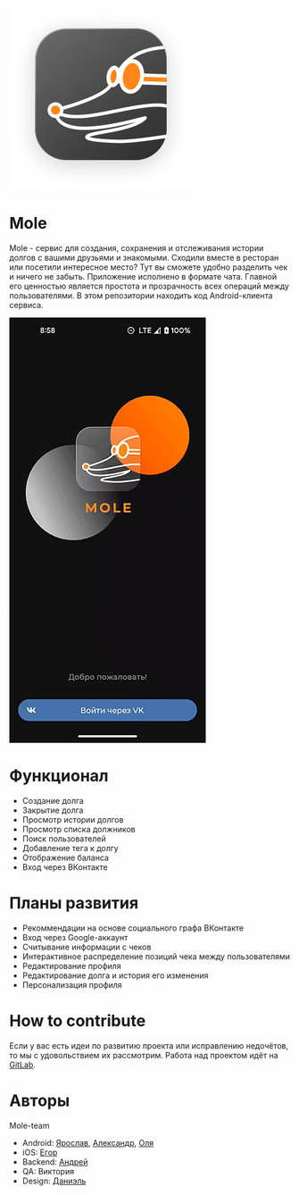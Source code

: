 ![](documentation/main_icon.png)

# Mole 

Mole - сервис для создания, сохранения и отслеживания истории долгов с вашими друзьями и знакомыми. Сходили вместе в ресторан или посетили интересное место? Тут вы сможете удобно разделить чек и ничего не забыть. Приложение исполнено в формате чата. Главной его ценностью является простота и прозрачность всех операций между пользователями. В этом репозитории находить код Android-клиента сервиса.

![](documentation/screenCast.gif)

# Функционал

 * Создание долга
 * Закрытие долга
 * Просмотр истории долгов
 * Просмотр списка должников
 * Поиск пользователей
 * Добавление тега к долгу
 * Отображение баланса
 * Вход через ВКонтакте

# Планы развития

 * Рекоммендации на основе социального графа ВКонтакте
 * Вход через Google-аккаунт
 * Считывание информации с чеков
 * Интерактивное распределение позиций чека между пользователями
 * Редактирование профиля
 * Редактирование долга и история его изменения
 * Персонализация профиля

# How to contribute

Если у вас есть идеи по развитию проекта или исправлению недочётов, то мы с удовольствием их рассмотрим. 
Работа над проектом идёт на [GitLab](https://gitlab.com/mole-app/mole-android).

# Авторы

Mole-team
 * Android: [Ярослав](https://github.com/yaroslavok), [Александр](https://github.com/PaladiRka), [Оля](https://github.com/omy-q)
 * iOS: [Егор](https://github.com/EgorKolyshkin)
 * Backend: [Андрей](https://github.com/andreysoldatenkow)
 * QA: Виктория
 * Design: [Даниэль](https://instagram.com/polozovdaniel?igshid=YmMyMTA2M2Y=)

